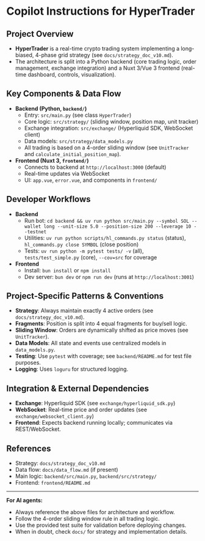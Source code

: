 # Copilot Instructions for HyperTrader

## Project Overview
- **HyperTrader** is a real-time crypto trading system implementing a long-biased, 4-phase grid strategy (see `docs/strategy_doc_v10.md`).
- The architecture is split into a Python backend (core trading logic, order management, exchange integration) and a Nuxt 3/Vue 3 frontend (real-time dashboard, controls, visualization).

## Key Components & Data Flow
- **Backend (Python, `backend/`)**
  - Entry: `src/main.py` (see class `HyperTrader`)
  - Core logic: `src/strategy/` (sliding window, position map, unit tracker)
  - Exchange integration: `src/exchange/` (Hyperliquid SDK, WebSocket client)
  - Data models: `src/strategy/data_models.py`
  - All trading is based on a 4-order sliding window (see `UnitTracker` and `calculate_initial_position_map`).
- **Frontend (Nuxt 3, `frontend/`)**
  - Connects to backend at `http://localhost:3000` (default)
  - Real-time updates via WebSocket
  - UI: `app.vue`, `error.vue`, and components in `frontend/`

## Developer Workflows
- **Backend**
  - Run bot: `cd backend && uv run python src/main.py --symbol SOL --wallet long --unit-size 5.0 --position-size 200 --leverage 10 --testnet`
  - Utilities: `uv run python scripts/hl_commands.py status` (status), `hl_commands.py close SYMBOL` (close position)
  - Tests: `uv run python -m pytest tests/ -v` (all), `tests/test_simple.py` (core), `--cov=src` for coverage
- **Frontend**
  - Install: `bun install` or `npm install`
  - Dev server: `bun dev` or `npm run dev` (runs at `http://localhost:3001`)

## Project-Specific Patterns & Conventions
- **Strategy**: Always maintain exactly 4 active orders (see `docs/strategy_doc_v10.md`).
- **Fragments**: Position is split into 4 equal fragments for buy/sell logic.
- **Sliding Window**: Orders are dynamically shifted as price moves (see `UnitTracker`).
- **Data Models**: All state and events use centralized models in `data_models.py`.
- **Testing**: Use `pytest` with coverage; see `backend/README.md` for test file purposes.
- **Logging**: Uses `loguru` for structured logging.

## Integration & External Dependencies
- **Exchange**: Hyperliquid SDK (see `exchange/hyperliquid_sdk.py`)
- **WebSocket**: Real-time price and order updates (see `exchange/websocket_client.py`)
- **Frontend**: Expects backend running locally; communicates via REST/WebSocket.

## References
- Strategy: `docs/strategy_doc_v10.md`
- Data flow: `docs/data_flow.md` (if present)
- Main logic: `backend/src/main.py`, `backend/src/strategy/`
- Frontend: `frontend/README.md`

---

**For AI agents:**
- Always reference the above files for architecture and workflow.
- Follow the 4-order sliding window rule in all trading logic.
- Use the provided test suite for validation before deploying changes.
- When in doubt, check `docs/` for strategy and implementation details.
